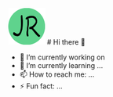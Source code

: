 <img src="https://github.com/JoeRoybal/JoeRoybal/blob/main/Logo%20(2).png" width="75" height="75" class="center"/>
# Hi there 👋 

- 🔭 I’m currently working on 
- 🌱 I’m currently learning ...
- 📫 How to reach me: ...
- ⚡ Fun fact: ...

